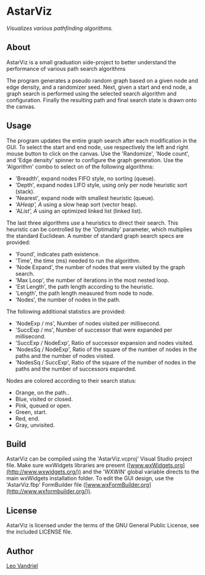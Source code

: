 AstarViz
========

*Visualizes various pathfinding algorithms.*

About
-----
AstarViz is a small graduation side-project to better understand the performance of various path search algorithms

The program generates a pseudo random graph based on a given node and edge density, and a randomizer seed. Next, given a start and end node, a graph search is performed using the selected search algorithm and configuration. Finally the resulting path and final search state is drawn onto the canvas.

Usage
-----
The program updates the entire graph search after each modification in the GUI. To select the start and end node, use respectively the left and right mouse button to click on the canvas. Use the 'Randomize', 'Node count', and 'Edge density' spinner to configure the graph generation. Use the 'Algorithm' combo to select on of the following algorithms:

- 'Breadth', expand nodes FIFO style, no sorting (queue).
- 'Depth', expand nodes LIFO style, using only per node heuristic sort (stack).
- 'Nearest', expand node with smallest heuristic (queue).
- 'A*Heap', A* using a slow heap sort (vector heap).
- 'A*List', A* using an optimized linked list (linked list).

The last three algorithms use a heuristics to direct their search. This heuristic can be controlled by the 'Optimality' parameter, which multiplies the standard Euclidean. A number of standard graph search specs are provided:

- 'Found', indicates path existence.
- 'Time', the time (ms) needed to run the algorithm.
- 'Node Expand', the number of nodes that were visited by the graph search.
- 'Max Loop', the number of iterations in the most nested loop.
- 'Est Length', the path length according to the heuristic.
- 'Length', the path length measured from node to node.
- 'Nodes', the number of nodes in the path.

The following additional statistics are provided:

- 'NodeExp / ms', Number of nodes visited per millisecond.
- 'SuccExp / ms', Number of successor that were expanded per millisecond.
- 'SuccExp / NodeExp', Ratio of successor expansion and nodes visited.
- 'NodesSq / NodeExp', Ratio of the square of the number of nodes in the paths and the number of nodes visited.
- 'NodesSq / SuccExp', Ratio of the square of the number of nodes in the paths and the number of successors expanded.

Nodes are colored according to their search status:

- Orange, on the path..
- Blue, visited or closed.
- Pink, queued or open.
- Green, start.
- Red, end.
- Gray, unvisited.

Build
-----
AstarViz can be compiled using the 'AstarViz.vcproj' Visual Studio project file. Make sure wxWidgets libraries are present ([www.wxWidgets.org](http://www.wxwidgets.org/)) and the 'WXWIN' global variable directs to the main wxWidgets installation folder. To edit the GUI design, use the 'AstarViz.fbp' FormBuilder file ([www.wxFormBuilder.org](http://www.wxformbuilder.org/)).

License
-------
AstarViz is licensed under the terms of the GNU General Public License, see the included LICENSE file.

Author
------
[Leo Vandriel](http://www.leovandriel.com)